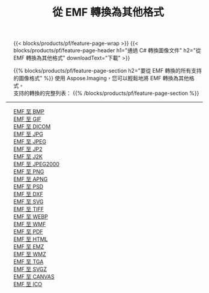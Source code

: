 ﻿---
title: 從 EMF 轉換為其他格式 
weight: 3920
url: /zh-hant/java/conversion/from/emf 
lang: zh-hant
langdirlevel: 2
locales: zh-hans,ja,it,ru,de,es,fr,nl,id,lt,pl,pt,vi,tr,ko,zh-hant,ar,hi,th,sv,cs,uk,he
description: 使用 Aspose.Imaging，您可以輕鬆地將 EMF 轉換為其他格式
---

{{< blocks/products/pf/feature-page-wrap >}}
{{< blocks/products/pf/feature-page-header h1="通過 C# 轉換圖像文件" h2="從 EMF 轉換為其他格式" downloadText="下載" >}}


{{% blocks/products/pf/feature-page-section  h2="要從 EMF 轉換的所有支持的圖像格式" %}}
使用 Aspose.Imaging，您可以輕鬆地將 EMF 轉換為其他格式。
<br/>
支持的轉換的完整列表：
{{% /blocks/products/pf/feature-page-section %}}
<div class="container-fluid productfamilypage bg-gray">
    <div class="convertypes bg-gray agp-content section">
        <div class="container">
		<hr style="margin-left:-20px;"/>
		<div class="row other-converters">
		    <div class='col-md-2 other-converter remove-lp remove-rp'><a href="/imaging/zh-hant/java/conversion/emf-to-bmp" >EMF 至 BMP</a></div><div class='col-md-2 other-converter remove-lp remove-rp'><a href="/imaging/zh-hant/java/conversion/emf-to-gif" >EMF 至 GIF</a></div><div class='col-md-2 other-converter remove-lp remove-rp'><a href="/imaging/zh-hant/java/conversion/emf-to-dicom" >EMF 至 DICOM</a></div><div class='col-md-2 other-converter remove-lp remove-rp'><a href="/imaging/zh-hant/java/conversion/emf-to-jpg" >EMF 至 JPG</a></div><div class='col-md-2 other-converter remove-lp remove-rp'><a href="/imaging/zh-hant/java/conversion/emf-to-jpeg" >EMF 至 JPEG</a></div><div class='col-md-2 other-converter remove-lp remove-rp'><a href="/imaging/zh-hant/java/conversion/emf-to-jp2" >EMF 至 JP2</a></div><div class='col-md-2 other-converter remove-lp remove-rp'><a href="/imaging/zh-hant/java/conversion/emf-to-j2k" >EMF 至 J2K</a></div><div class='col-md-2 other-converter remove-lp remove-rp'><a href="/imaging/zh-hant/java/conversion/emf-to-jpeg2000" >EMF 至 JPEG2000</a></div><div class='col-md-2 other-converter remove-lp remove-rp'><a href="/imaging/zh-hant/java/conversion/emf-to-png" >EMF 至 PNG</a></div><div class='col-md-2 other-converter remove-lp remove-rp'><a href="/imaging/zh-hant/java/conversion/emf-to-apng" >EMF 至 APNG</a></div><div class='col-md-2 other-converter remove-lp remove-rp'><a href="/imaging/zh-hant/java/conversion/emf-to-psd" >EMF 至 PSD</a></div><div class='col-md-2 other-converter remove-lp remove-rp'><a href="/imaging/zh-hant/java/conversion/emf-to-dxf" >EMF 至 DXF</a></div><div class='col-md-2 other-converter remove-lp remove-rp'><a href="/imaging/zh-hant/java/conversion/emf-to-svg" >EMF 至 SVG</a></div><div class='col-md-2 other-converter remove-lp remove-rp'><a href="/imaging/zh-hant/java/conversion/emf-to-tiff" >EMF 至 TIFF</a></div><div class='col-md-2 other-converter remove-lp remove-rp'><a href="/imaging/zh-hant/java/conversion/emf-to-webp" >EMF 至 WEBP</a></div><div class='col-md-2 other-converter remove-lp remove-rp'><a href="/imaging/zh-hant/java/conversion/emf-to-wmf" >EMF 至 WMF</a></div><div class='col-md-2 other-converter remove-lp remove-rp'><a href="/imaging/zh-hant/java/conversion/emf-to-pdf" >EMF 至 PDF</a></div><div class='col-md-2 other-converter remove-lp remove-rp'><a href="/imaging/zh-hant/java/conversion/emf-to-html" >EMF 至 HTML</a></div><div class='col-md-2 other-converter remove-lp remove-rp'><a href="/imaging/zh-hant/java/conversion/emf-to-emz" >EMF 至 EMZ</a></div><div class='col-md-2 other-converter remove-lp remove-rp'><a href="/imaging/zh-hant/java/conversion/emf-to-wmz" >EMF 至 WMZ</a></div><div class='col-md-2 other-converter remove-lp remove-rp'><a href="/imaging/zh-hant/java/conversion/emf-to-tga" >EMF 至 TGA</a></div><div class='col-md-2 other-converter remove-lp remove-rp'><a href="/imaging/zh-hant/java/conversion/emf-to-svgz" >EMF 至 SVGZ</a></div><div class='col-md-2 other-converter remove-lp remove-rp'><a href="/imaging/zh-hant/java/conversion/emf-to-canvas" >EMF 至 CANVAS</a></div><div class='col-md-2 other-converter remove-lp remove-rp'><a href="/imaging/zh-hant/java/conversion/emf-to-ico" >EMF 至 ICO</a></div>
                </div>
        </div>
    </div>
</div>
<br/>

